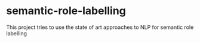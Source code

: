 # semantic-role-labelling
This project tries to use the state of art approaches to NLP for semantic role labelling 
